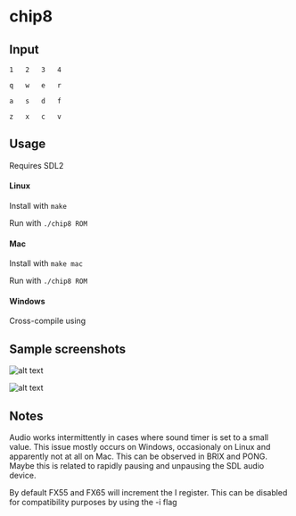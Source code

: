 # chip8

## Input

    1	2	3	4

    q	w	e	r

    a	s	d	f

    z	x	c	v

## Usage

Requires SDL2

#### Linux

Install with `make`

Run with `./chip8 ROM`

#### Mac

Install with `make mac`

Run with `./chip8 ROM`

#### Windows

Cross-compile using 

## Sample screenshots

![alt text](http://i.imgur.com/dWVxIf3.png "Pong")

![alt text](http://i.imgur.com/t9B8qsA.png "Brix")

## Notes

Audio works intermittently in cases where sound timer is set to a small value.
This issue mostly occurs on Windows, occasionaly on Linux and apparently not at all on Mac.
This can be observed in BRIX and PONG. Maybe this is related to rapidly pausing and unpausing the SDL audio device.

By default FX55 and FX65 will increment the I register. This can be disabled for compatibility purposes by using the -i flag
